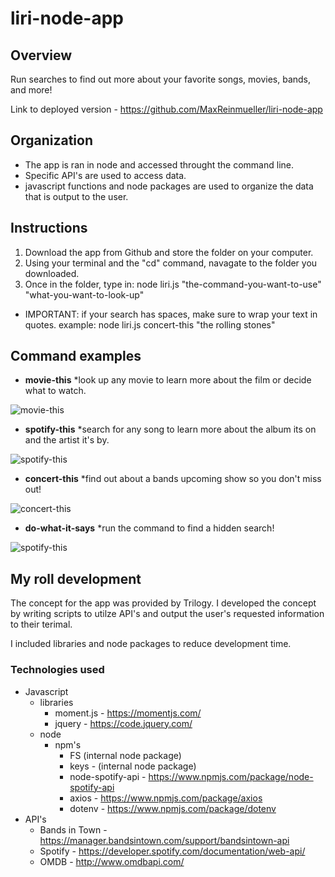 # liri-node-app

## Overview
Run searches to find out more about your favorite songs, movies, bands, and more!

Link to deployed version - https://github.com/MaxReinmueller/liri-node-app

## Organization
  * The app is ran in node and accessed throught the command line. 
  * Specific API's are used to access data.
  * javascript functions and node packages are used to organize the data that is output to the user.

## Instructions
  1. Download the app from Github and store the folder on your computer.
  1. Using your terminal and the "cd" command, navagate to the folder you downloaded.
  1. Once in the folder, type in: node liri.js "the-command-you-want-to-use" "what-you-want-to-look-up"
  
   * IMPORTANT: if your search has spaces, make sure to wrap your text in quotes. example: node liri.js concert-this "the rolling stones"
      
## Command examples
  * **movie-this**
  *look up any movie to learn more about the film or decide what to watch.
  
  ![movie-this](https://github.com/MaxReinmueller/liri-node-app/blob/master/img/rocky.jpg)

  * **spotify-this**
  *search for any song to learn more about the album its on and the artist it's by.
 
  ![spotify-this](https://github.com/MaxReinmueller/liri-node-app/blob/master/img/eye_of_the_tiger.jpg)

  * **concert-this**
  *find out about a bands upcoming show so you don't miss out!
   
  ![concert-this](https://github.com/MaxReinmueller/liri-node-app/blob/master/img/rolling_stones.jpg)

  * **do-what-it-says**
  *run the command to find a hidden search!
    
  ![spotify-this](https://github.com/MaxReinmueller/liri-node-app/blob/master/img/do_what_it_says.jpg)
      
## My roll development
The concept for the app was provided by Trilogy. I developed the concept by writing scripts to utilze API's and output the user's requested information to their terimal.

I included libraries and node packages to reduce development time.

### Technologies used
 * Javascript
   * libraries
     * moment.js - https://momentjs.com/
     * jquery - https://code.jquery.com/
   * node
     * npm's
       * FS (internal node package)
       * keys - (internal node package)
       * node-spotify-api - https://www.npmjs.com/package/node-spotify-api
       * axios - https://www.npmjs.com/package/axios
       * dotenv - https://www.npmjs.com/package/dotenv
 * API's
   * Bands in Town - https://manager.bandsintown.com/support/bandsintown-api
   * Spotify - https://developer.spotify.com/documentation/web-api/
   * OMDB - http://www.omdbapi.com/
